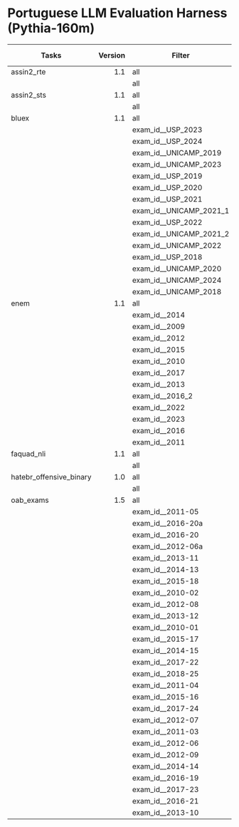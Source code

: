 # Portuguese LLM Evaluation Harness (Pythia-160m)

|            Tasks            |Version|        Filter         |n-shot| Metric |Value |   |Stderr|
|-----------------------------|------:|-----------------------|-----:|--------|-----:|---|------|
|assin2_rte                   |    1.1|all                    |    15|f1_macro|0.3333|±  |0.0032|
|                             |       |all                    |    15|acc     |0.5000|±  |0.0071|
|assin2_sts                   |    1.1|all                    |    15|pearson |0.1281|±  |0.0159|
|                             |       |all                    |    15|mse     |1.2682|±  |N/A   |
|bluex                        |    1.1|all                    |     3|acc     |0.1613|±  |0.0079|
|                             |       |exam_id__USP_2023      |     3|acc     |0.0909|±  |0.0250|
|                             |       |exam_id__USP_2024      |     3|acc     |0.1220|±  |0.0295|
|                             |       |exam_id__UNICAMP_2019  |     3|acc     |0.1600|±  |0.0300|
|                             |       |exam_id__UNICAMP_2023  |     3|acc     |0.1860|±  |0.0341|
|                             |       |exam_id__USP_2019      |     3|acc     |0.1750|±  |0.0348|
|                             |       |exam_id__USP_2020      |     3|acc     |0.1786|±  |0.0292|
|                             |       |exam_id__USP_2021      |     3|acc     |0.1346|±  |0.0272|
|                             |       |exam_id__UNICAMP_2021_1|     3|acc     |0.2391|±  |0.0363|
|                             |       |exam_id__USP_2022      |     3|acc     |0.1633|±  |0.0304|
|                             |       |exam_id__UNICAMP_2021_2|     3|acc     |0.1961|±  |0.0321|
|                             |       |exam_id__UNICAMP_2022  |     3|acc     |0.1795|±  |0.0355|
|                             |       |exam_id__USP_2018      |     3|acc     |0.0926|±  |0.0228|
|                             |       |exam_id__UNICAMP_2020  |     3|acc     |0.1273|±  |0.0259|
|                             |       |exam_id__UNICAMP_2024  |     3|acc     |0.1556|±  |0.0312|
|                             |       |exam_id__UNICAMP_2018  |     3|acc     |0.2222|±  |0.0327|
|enem                         |    1.1|all                    |     3|acc     |0.1666|±  |0.0057|
|                             |       |exam_id__2014          |     3|acc     |0.1468|±  |0.0196|
|                             |       |exam_id__2009          |     3|acc     |0.1130|±  |0.0170|
|                             |       |exam_id__2012          |     3|acc     |0.2414|±  |0.0230|
|                             |       |exam_id__2015          |     3|acc     |0.1597|±  |0.0194|
|                             |       |exam_id__2010          |     3|acc     |0.1880|±  |0.0208|
|                             |       |exam_id__2017          |     3|acc     |0.1897|±  |0.0210|
|                             |       |exam_id__2013          |     3|acc     |0.1667|±  |0.0207|
|                             |       |exam_id__2016_2        |     3|acc     |0.1626|±  |0.0192|
|                             |       |exam_id__2022          |     3|acc     |0.1729|±  |0.0189|
|                             |       |exam_id__2023          |     3|acc     |0.1630|±  |0.0184|
|                             |       |exam_id__2016          |     3|acc     |0.1322|±  |0.0178|
|                             |       |exam_id__2011          |     3|acc     |0.1624|±  |0.0197|
|faquad_nli                   |    1.1|all                    |    15|f1_macro|0.5036|±  |0.0141|
|                             |       |all                    |    15|acc     |0.7415|±  |0.0121|
|hatebr_offensive_binary      |    1.0|all                    |    25|f1_macro|0.4109|±  |0.0085|
|                             |       |all                    |    25|acc     |0.4986|±  |0.0095|
|oab_exams                    |    1.5|all                    |     3|acc     |0.2282|±  |0.0052|
|                             |       |exam_id__2011-05       |     3|acc     |0.2375|±  |0.0273|
|                             |       |exam_id__2016-20a      |     3|acc     |0.3000|±  |0.0295|
|                             |       |exam_id__2016-20       |     3|acc     |0.2250|±  |0.0270|
|                             |       |exam_id__2012-06a      |     3|acc     |0.2375|±  |0.0275|
|                             |       |exam_id__2013-11       |     3|acc     |0.1625|±  |0.0238|
|                             |       |exam_id__2014-13       |     3|acc     |0.2250|±  |0.0271|
|                             |       |exam_id__2015-18       |     3|acc     |0.2375|±  |0.0274|
|                             |       |exam_id__2010-02       |     3|acc     |0.2400|±  |0.0246|
|                             |       |exam_id__2012-08       |     3|acc     |0.2250|±  |0.0269|
|                             |       |exam_id__2013-12       |     3|acc     |0.1750|±  |0.0245|
|                             |       |exam_id__2010-01       |     3|acc     |0.2588|±  |0.0274|
|                             |       |exam_id__2015-17       |     3|acc     |0.2308|±  |0.0275|
|                             |       |exam_id__2014-15       |     3|acc     |0.2436|±  |0.0280|
|                             |       |exam_id__2017-22       |     3|acc     |0.2500|±  |0.0279|
|                             |       |exam_id__2018-25       |     3|acc     |0.2750|±  |0.0289|
|                             |       |exam_id__2011-04       |     3|acc     |0.2250|±  |0.0270|
|                             |       |exam_id__2015-16       |     3|acc     |0.2375|±  |0.0274|
|                             |       |exam_id__2017-24       |     3|acc     |0.2250|±  |0.0270|
|                             |       |exam_id__2012-07       |     3|acc     |0.1250|±  |0.0213|
|                             |       |exam_id__2011-03       |     3|acc     |0.2525|±  |0.0252|
|                             |       |exam_id__2012-06       |     3|acc     |0.2375|±  |0.0275|
|                             |       |exam_id__2012-09       |     3|acc     |0.2727|±  |0.0294|
|                             |       |exam_id__2014-14       |     3|acc     |0.2500|±  |0.0280|
|                             |       |exam_id__2016-19       |     3|acc     |0.1923|±  |0.0258|
|                             |       |exam_id__2017-23       |     3|acc     |0.2125|±  |0.0265|
|                             |       |exam_id__2016-21       |     3|acc     |0.2125|±  |0.0264|
|                             |       |exam_id__2013-10       |     3|acc     |0.1875|±  |0.0252|